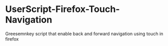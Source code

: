 # UserScript-Firefox-Touch-Navigation
Greesemnkey script that enable back and forward navigation using touch in firefox
